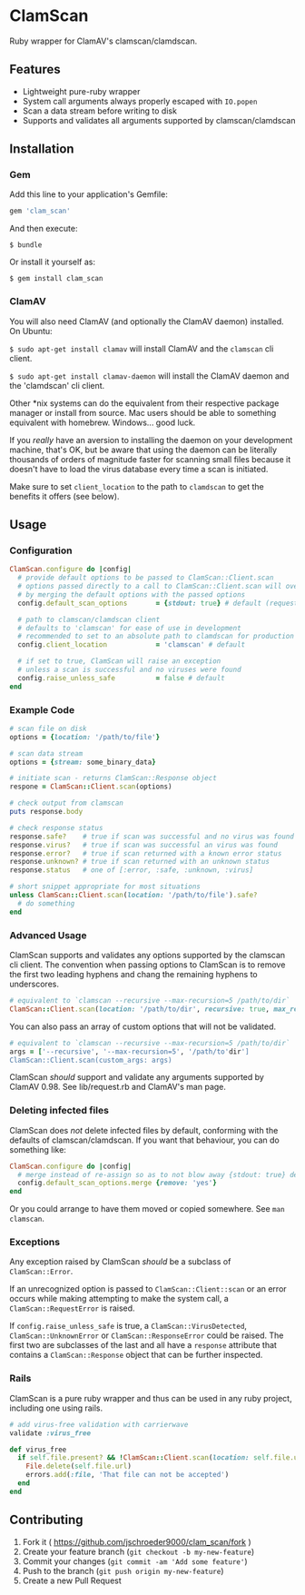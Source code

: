 # ClamScan

Ruby wrapper for ClamAV's clamscan/clamdscan.

## Features

* Lightweight pure-ruby wrapper
* System call arguments always properly escaped with `IO.popen`
* Scan a data stream before writing to disk
* Supports and validates all arguments supported by clamscan/clamdscan

## Installation

### Gem

Add this line to your application's Gemfile:

```ruby
gem 'clam_scan'
```

And then execute:

    $ bundle

Or install it yourself as:

    $ gem install clam_scan

### ClamAV

You will also need ClamAV (and optionally the ClamAV daemon) installed.  On Ubuntu:

`$ sudo apt-get install clamav` will install ClamAV and the `clamscan` cli client.

`$ sudo apt-get install clamav-daemon` will install the ClamAV daemon and the 'clamdscan' cli client.

Other *nix systems can do the equivalent from their respective package manager or install from source.  Mac users should be able to something equivalent with homebrew.  Windows... good luck.

If you _really_ have an aversion to installing the daemon on your development machine, that's OK, but be aware that using the daemon can be literally thousands of orders of magnitude faster for scanning small files because it doesn't have to load the virus database every time a scan is initiated.

Make sure to set `client_location` to the path to `clamdscan` to get the benefits it offers (see below).

## Usage

### Configuration

```ruby
ClamScan.configure do |config|
  # provide default options to be passed to ClamScan::Client.scan
  # options passed directly to a call to ClamScan::Client.scan will override these
  # by merging the default options with the passed options
  config.default_scan_options       = {stdout: true} # default (request all output to be sent to STDOUT so it can be captured)

  # path to clamscan/clamdscan client
  # defaults to 'clamscan' for ease of use in development
  # recommended to set to an absolute path to clamdscan for production
  config.client_location            = 'clamscan' # default

  # if set to true, ClamScan will raise an exception
  # unless a scan is successful and no viruses were found
  config.raise_unless_safe          = false # default
end
```

### Example Code

```ruby
# scan file on disk
options = {location: '/path/to/file'}

# scan data stream
options = {stream: some_binary_data}

# initiate scan - returns ClamScan::Response object
respone = ClamScan::Client.scan(options)

# check output from clamscan
puts response.body

# check response status
response.safe?    # true if scan was successful and no virus was found
response.virus?   # true if scan was successful an virus was found
response.error?   # true if scan returned with a known error status
response.unknown? # true if scan returned with an unknown status
response.status   # one of [:error, :safe, :unknown, :virus]

# short snippet appropriate for most situations
unless ClamScan::Client.scan(location: '/path/to/file').safe?
  # do something
end
```

### Advanced Usage

ClamScan supports and validates any options supported by the clamscan cli client.  The convention when passing options to ClamScan is to remove the first two leading hyphens and chang the remaining hyphens to underscores.

```ruby
# equivalent to `clamscan --recursive --max-recursion=5 /path/to/dir`
ClamScan::Client.scan(location: '/path/to/dir', recursive: true, max_recursion: 5)
```

You can also pass an array of custom options that will not be validated.

```ruby
# equivalent to `clamscan --recursive --max-recursion=5 /path/to/dir`
args = ['--recursive', '--max-recursion=5', '/path/to'dir']
ClamScan::Client.scan(custom_args: args)
```

ClamScan _should_ support and validate any arguments supported by ClamAV 0.98.  See lib/request.rb and ClamAV's man page.

### Deleting infected files

ClamScan does _not_ delete infected files by default, conforming with the defaults of clamscan/clamdscan.  If you want that behaviour, you can do something like:

```ruby
ClamScan.configure do |config|
  # merge instead of re-assign so as to not blow away {stdout: true} default
  config.default_scan_options.merge {remove: 'yes'}
end
```

Or you could arrange to have them moved or copied somewhere.  See `man clamscan`.

### Exceptions

Any exception raised by ClamScan _should_ be a subclass of `ClamScan::Error`.

If an unrecognized option is passed to `ClamScan::Client::scan` or an error occurs while making attempting to make the system call, a `ClamScan::RequestError` is raised.

If `config.raise_unless_safe` is true, a `ClamScan::VirusDetected`, `ClamScan::UnknownError` or `ClamScan::ResponseError` could be raised.  The first two are subclasses of the last and all have a `response` attribute that contains a `ClamScan::Response` object that can be further inspected.

### Rails

ClamScan is a pure ruby wrapper and thus can be used in any ruby project, including one using rails.

```ruby
# add virus-free validation with carrierwave
validate :virus_free

def virus_free
  if self.file.present? && !ClamScan::Client.scan(location: self.file.url).safe?
    File.delete(self.file.url)
    errors.add(:file, 'That file can not be accepted')
  end
end
```

## Contributing

1. Fork it ( https://github.com/jschroeder9000/clam_scan/fork )
2. Create your feature branch (`git checkout -b my-new-feature`)
3. Commit your changes (`git commit -am 'Add some feature'`)
4. Push to the branch (`git push origin my-new-feature`)
5. Create a new Pull Request
